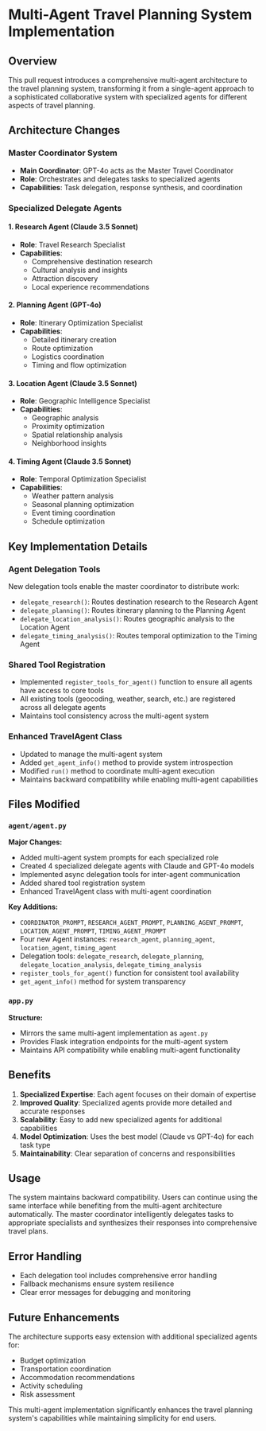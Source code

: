 # Multi-Agent Travel Planning System Implementation

## Overview

This pull request introduces a comprehensive multi-agent architecture to the travel planning system, transforming it from a single-agent approach to a sophisticated collaborative system with specialized agents for different aspects of travel planning.

## Architecture Changes

### Master Coordinator System
- **Main Coordinator**: GPT-4o acts as the Master Travel Coordinator
- **Role**: Orchestrates and delegates tasks to specialized agents
- **Capabilities**: Task delegation, response synthesis, and coordination

### Specialized Delegate Agents

#### 1. Research Agent (Claude 3.5 Sonnet)
- **Role**: Travel Research Specialist
- **Capabilities**: 
  - Comprehensive destination research
  - Cultural analysis and insights
  - Attraction discovery
  - Local experience recommendations

#### 2. Planning Agent (GPT-4o)
- **Role**: Itinerary Optimization Specialist  
- **Capabilities**:
  - Detailed itinerary creation
  - Route optimization
  - Logistics coordination
  - Timing and flow optimization

#### 3. Location Agent (Claude 3.5 Sonnet)
- **Role**: Geographic Intelligence Specialist
- **Capabilities**:
  - Geographic analysis
  - Proximity optimization
  - Spatial relationship analysis
  - Neighborhood insights

#### 4. Timing Agent (Claude 3.5 Sonnet)
- **Role**: Temporal Optimization Specialist
- **Capabilities**:
  - Weather pattern analysis
  - Seasonal planning optimization
  - Event timing coordination
  - Schedule optimization

## Key Implementation Details

### Agent Delegation Tools
New delegation tools enable the master coordinator to distribute work:

- `delegate_research()`: Routes destination research to the Research Agent
- `delegate_planning()`: Routes itinerary planning to the Planning Agent  
- `delegate_location_analysis()`: Routes geographic analysis to the Location Agent
- `delegate_timing_analysis()`: Routes temporal optimization to the Timing Agent

### Shared Tool Registration
- Implemented `register_tools_for_agent()` function to ensure all agents have access to core tools
- All existing tools (geocoding, weather, search, etc.) are registered across all delegate agents
- Maintains tool consistency across the multi-agent system

### Enhanced TravelAgent Class
- Updated to manage the multi-agent system
- Added `get_agent_info()` method to provide system introspection
- Modified `run()` method to coordinate multi-agent execution
- Maintains backward compatibility while enabling multi-agent capabilities

## Files Modified

### `agent/agent.py`
**Major Changes:**
- Added multi-agent system prompts for each specialized role
- Created 4 specialized delegate agents with Claude and GPT-4o models
- Implemented async delegation tools for inter-agent communication
- Added shared tool registration system
- Enhanced TravelAgent class with multi-agent coordination

**Key Additions:**
- `COORDINATOR_PROMPT`, `RESEARCH_AGENT_PROMPT`, `PLANNING_AGENT_PROMPT`, `LOCATION_AGENT_PROMPT`, `TIMING_AGENT_PROMPT`
- Four new Agent instances: `research_agent`, `planning_agent`, `location_agent`, `timing_agent`
- Delegation tools: `delegate_research`, `delegate_planning`, `delegate_location_analysis`, `delegate_timing_analysis`
- `register_tools_for_agent()` function for consistent tool availability
- `get_agent_info()` method for system transparency

### `app.py`
**Structure:**
- Mirrors the same multi-agent implementation as `agent.py`
- Provides Flask integration endpoints for the multi-agent system
- Maintains API compatibility while enabling multi-agent functionality

## Benefits

1. **Specialized Expertise**: Each agent focuses on their domain of expertise
2. **Improved Quality**: Specialized agents provide more detailed and accurate responses
3. **Scalability**: Easy to add new specialized agents for additional capabilities
4. **Model Optimization**: Uses the best model (Claude vs GPT-4o) for each task type
5. **Maintainability**: Clear separation of concerns and responsibilities

## Usage

The system maintains backward compatibility. Users can continue using the same interface while benefiting from the multi-agent architecture automatically. The master coordinator intelligently delegates tasks to appropriate specialists and synthesizes their responses into comprehensive travel plans.

## Error Handling

- Each delegation tool includes comprehensive error handling
- Fallback mechanisms ensure system resilience
- Clear error messages for debugging and monitoring

## Future Enhancements

The architecture supports easy extension with additional specialized agents for:
- Budget optimization
- Transportation coordination  
- Accommodation recommendations
- Activity scheduling
- Risk assessment

This multi-agent implementation significantly enhances the travel planning system's capabilities while maintaining simplicity for end users.